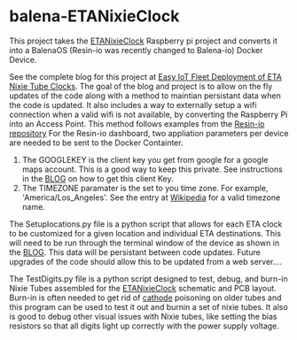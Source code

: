 # balena-ETANixieClock
This project takes the [ETANixieClock](https://wp.me/p85ddV-Ad) Raspberry pi project and converts it into a BalenaOS (Resin-io was recently changed to Balena-io) Docker Device.  

See the complete blog for this project at [Easy IoT Fleet Deployment of ETA Nixie Tube Clocks](https://surfncircuits.com/?p=2665).  The goal of the blog and project is to allow on the fly updates of the code along with a method to maintian persistant data when the code is updated.    It also includes a way to externally setup a wifi connection when a valid wifi is not available, by converting the Raspberry Pi into an Access Point.   This method follows examples from the [Resin-io repository](https://github.com/resin-io-projects/resin-wifi-connect-example)
For the Resin-io dashboard, two appliation parameters per device are needed to be sent to the Docker Containter.   
1. The GOOGLEKEY is the client key you get from google for a google maps account.  This is a good way to keep this private.   See instructions in the [BLOG](https://surfncircuits.com/?p=2665) on how to get this client Key.
2. The TIMEZONE paramater is the set to you time zone.  For example, 'America/Los_Angeles'.   See the entry at [Wikipedia](https://en.wikipedia.org/wiki/List_of_tz_database_time_zones) for a valid timezone name.    

The Setuplocations.py file is a python script that allows for each ETA clock to be customized for a given location and individual ETA destinations.   This will need to be run through the terminal window of the device as shown in the [BLOG](https://surfncircuits.com/?p=2665).  This data will be persistant between code updates.  Future upgrades of the code should allow this to be updated from a web server....

The TestDigits.py file is a python script designed to test, debug, and burn-in Nixie Tubes assembled for the [ETANixieClock](https://wp.me/p85ddV-Ad) schematic and PCB layout.  Burn-in is often needed to get rid of [cathode](http://www.tube-tester.com/sites/nixie/different/cathode%20poisoning/cathode-poisoning.htm) poisoning on older tubes and this program can be used to test it out and burnin a set of nixie tubes.  It also is good to debug other visual issues with Nixie tubes, like setting the bias resistors so that all digits light up correctly with the power supply voltage.   
